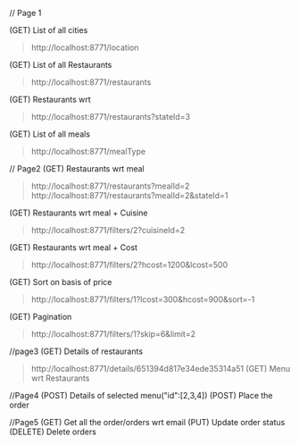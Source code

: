 // Page 1

(GET) List of all cities
> http://localhost:8771/location

(GET) List of all Restaurants
> http://localhost:8771/restaurants 

(GET) Restaurants wrt 
> http://localhost:8771/restaurants?stateId=3

(GET) List of all meals
> http://localhost:8771/mealType

// Page2
(GET) Restaurants wrt meal
> http://localhost:8771/restaurants?mealId=2
> http://localhost:8771/restaurants?mealId=2&stateId=1

(GET) Restaurants wrt meal + Cuisine
> http://localhost:8771/filters/2?cuisineId=2

(GET) Restaurants wrt meal + Cost
> http://localhost:8771/filters/2?hcost=1200&lcost=500

(GET) Sort on basis of price
> http://localhost:8771/filters/1?lcost=300&hcost=900&sort=-1

(GET) Pagination
> http://localhost:8771/filters/1?skip=6&limit=2

//page3
(GET) Details of restaurants
> http://localhost:8771/details/651394d817e34ede35314a51
(GET) Menu wrt Restaurants 

//Page4
(POST) Details of selected menu("id":[2,3,4])
(POST) Place the order

//Page5
(GET) Get all the order/orders wrt email
(PUT) Update order status
(DELETE) Delete orders